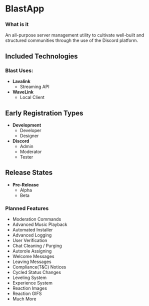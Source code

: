 # BlastApp

### What is it
An all-purpose server management utility to cultivate well-built and structured communities through the use of the Discord platform.

## Included Technologies

### Blast Uses:
* **Lavalink**
	* Streaming API
* **WaveLink**
	* Local Client

## Early Registration Types
* **Development**
	* Developer
	* Designer
* **Discord**
	* Admin
	* Moderator
	* Tester
	
## Release States
* **Pre-Release**
	* Alpha
	* Beta

### Planned Features
* Moderation Commands
* Advanced Music Playback
* Automated Installer
* Advanced Logging
* User Verification
* Chat Cleaning / Purging
* Autorole Assigning
* Welcome Messages
* Leaving Messages
* Compliance(T&C) Notices
* Cycled Status Changes
* Leveling System
* Experience System
* Reaction Images
* Reaction GIFS
* Much More
